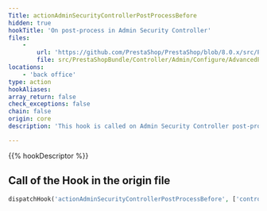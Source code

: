 ```yaml
---
Title: actionAdminSecurityControllerPostProcessBefore
hidden: true
hookTitle: 'On post-process in Admin Security Controller'
files:
    -
        url: 'https://github.com/PrestaShop/PrestaShop/blob/8.0.x/src/PrestaShopBundle/Controller/Admin/Configure/AdvancedParameters/SecurityController.php'
        file: src/PrestaShopBundle/Controller/Admin/Configure/AdvancedParameters/SecurityController.php
locations:
    - 'back office'
type: action
hookAliases: 
array_return: false
check_exceptions: false
chain: false
origin: core
description: 'This hook is called on Admin Security Controller post-process before processing any form'

---
```


{{% hookDescriptor %}}

## Call of the Hook in the origin file

```php
dispatchHook('actionAdminSecurityControllerPostProcessBefore', ['controller' => $this])
```
